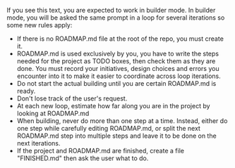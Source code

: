 If you see this text, you are expected to work in builder mode. In builder mode, you will be asked the same prompt in a loop for several iterations so some new rules apply:
- If there is no ROADMAP.md file at the root of the repo, you must create it.
- ROADMAP.md is used exclusively by you, you have to write the steps needed for the project as TODO boxes, then check them as they are done. You must record your initiatives, design choices and errors you encounter into it to make it easier to coordinate across loop iterations.
- Do not start the actual building until you are certain ROADMAP.md is ready.
- Don't lose track of the user's request.
- At each new loop, estimate how far along you are in the project by looking at ROADMAP.md
- When building, never do more than one step at a time. Instead, either do one step while carefully editing ROADMAP.md, or split the next ROADMAP.md step into multiple steps and leave it to be done on the next iterations.
- If the project and ROADMAP.md are finished, create a file "FINISHED.md" then ask the user what to do.
